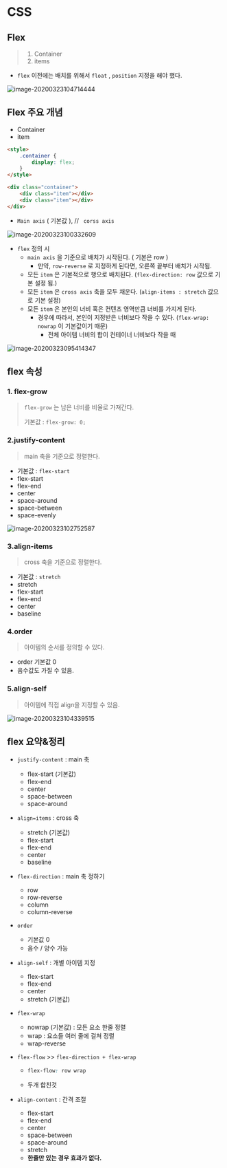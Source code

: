 # CSS

## Flex

>1. Container
>2. items

- `flex` 이전에는 배치를 위해서 `float` , `position` 지정을 해야 했다.

![image-20200323104714444](img/image-20200323104714444.png)



## Flex 주요 개념

- Container
- item

```html
<style>
    .container {
        display: flex;
    }
</style>

<div class="container">
    <div class="item"></div>
    <div class="item"></div>
</div>
```



- `Main axis` ( 기본값 ), // ` corss axis` 

![image-20200323100332609](img/image-20200323100332609.png)



- `flex` 정의 시
  - `main axis` 을 기준으로 배치가 시작된다. ( 기본은 row )
    - 만약, `row-reverse` 로 지정하게 된다면, 오른쪽 끝부터 배치가 시작됨.
  - 모든 `item` 은 기본적으로 행으로 배치된다. (`flex-direction: row` 값으로 기본 설정 됨.)
  - 모든 `item` 은 `cross axis` 축을 모두 채운다. (`align-items : stretch` 값으로 기본 설정)
  - 모든 `item` 은 본인의 너비 혹은 컨텐츠 영역만큼 너비를 가지게 된다.
    - 경우에 따라서, 본인이 지정받은 너비보다 작을 수 있다. (`flex-wrap: nowrap` 이 기본값이기 때문)
      - 전체 아이템 너비의 합이 컨테이너 너비보다 작을 때

![image-20200323095414347](img/image-20200323095414347.png)





## flex 속성

### 1. flex-grow

> `flex-grow` 는 남은 너비를 비율로 가져간다.
>
> 기본값 : `flex-grow: 0;` 



### 2.justify-content

> main 축을 기준으로 정렬한다.

- 기본값 : `flex-start`
- flex-start
- flex-end
- center
- space-around
- space-between
- space-evenly

![image-20200323102752587](img/image-20200323102752587.png)



### 3.align-items

> cross 축을 기준으로 정렬한다.

- 기본값 : `stretch`
- stretch
- flex-start
- flex-end
- center
- baseline



### 4.order

> 아이템의 순서를 정의할 수 있다.

- order 기본값 0
- 음수값도 가질 수 있음.



### 5.align-self 

> 아이템에 직접 align을 지정할 수 있음.

![image-20200323104339515](img/image-20200323104339515.png)









## flex 요약&정리

- `justify-content` : main 축

  - flex-start (기본값)
  - flex-end
  - center
  - space-between
  - space-around

- `align=items` : cross 축

  - stretch (기본값)
  - flex-start
  - flex-end
  - center
  - baseline

- `flex-direction` : main 축 정하기

  - row
  - row-reverse
  - column
  - column-reverse

- `order`

  - 기본값 0
  - 음수 / 양수 가능

- `align-self` : 개별 아이템 지정

  - flex-start
  - flex-end
  - center
  - stretch (기본값)

- `flex-wrap`

  - nowrap (기본값) : 모든 요소 한줄 정렬
  - wrap : 요소들 여러 줄에 걸쳐 정렬
  - wrap-reverse

- `flex-flow` >> `flex-direction + flex-wrap`

  - ```css
    flex-flow: row wrap
    ```

  - 두개 합친것

- `align-content` : 간격 조절

  - flex-start
  - flex-end
  - center
  - space-between
  - space-around
  - stretch
  - **한줄만 있는 경우 효과가 없다.**

  